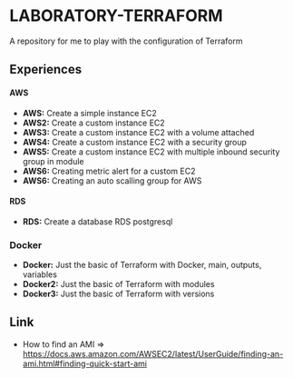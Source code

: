 # LABORATORY-TERRAFORM

A repository for me to play with the configuration of Terraform

## Experiences

#### AWS

- **AWS:** Create a simple instance EC2
- **AWS2:** Create a custom instance EC2
- **AWS3:** Create a custom instance EC2 with a volume attached
- **AWS4:** Create a custom instance EC2 with a security group
- **AWS5:** Create a custom instance EC2 with multiple inbound security group in module
- **AWS6:** Creating metric alert for a custom EC2
- **AWS6:** Creating an auto scalling group for AWS

#### RDS

- **RDS:** Create a database RDS postgresql

### Docker

- **Docker:** Just the basic of Terraform with Docker, main, outputs, variables
- **Docker2:** Just the basic of Terraform with modules
- **Docker3:** Just the basic of Terraform with versions

## Link

- How to find an AMI => https://docs.aws.amazon.com/AWSEC2/latest/UserGuide/finding-an-ami.html#finding-quick-start-ami
